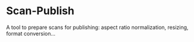 # Scan-Publish
A tool to prepare scans for publishing: aspect ratio normalization, resizing, format conversion...
